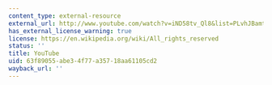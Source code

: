 ```yaml
---
content_type: external-resource
external_url: http://www.youtube.com/watch?v=iND58tv_Ql8&list=PLvhJBamtYzrVD1d62N1CQF3MICmlQfG_c
has_external_license_warning: true
license: https://en.wikipedia.org/wiki/All_rights_reserved
status: ''
title: YouTube
uid: 63f89055-abe3-4f77-a357-18aa61105cd2
wayback_url: ''
---
```

